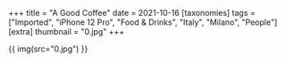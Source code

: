 +++
title = "A Good Coffee"
date = 2021-10-16
[taxonomies]
tags = ["Imported", "iPhone 12 Pro", "Food & Drinks", "Italy", "Milano", "People"]
[extra]
thumbnail = "0.jpg"
+++

{{ img(src="0.jpg") }}
